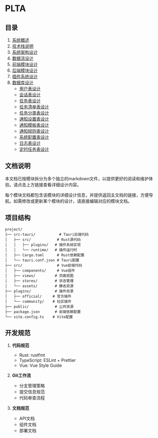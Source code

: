 # PLTA

## 目录

1. [系统概述](docs/modules/SYSTEM_OVERVIEW.md)
2. [技术栈说明](docs/modules/TECH_STACK.md)
3. [系统架构设计](docs/modules/ARCHITECTURE.md)
4. [数据流设计](docs/modules/DATA_FLOW.md)
5. [前端模块设计](docs/modules/FRONTEND_MODULES.md)
6. [后端模块设计](docs/modules/BACKEND_MODULES.md)
7. [插件系统设计](docs/modules/plugin-system-design.md)
8. [数据库设计](docs/modules/DATABASE_DESIGN.md)
   - [用户表设计](docs/modules/database/USER_TABLES.md)
   - [会话表设计](docs/modules/database/SESSION_TABLES.md)
   - [任务表设计](docs/modules/database/TASK_TABLES.md)
   - [任务清单表设计](docs/modules/database/TASK_LIST_TABLES.md)
   - [任务分类表设计](docs/modules/database/TASK_CATEGORY_TABLES.md)
   - [通知设置表设计](docs/modules/database/NOTIFICATION_TABLES.md)
   - [通知模板表设计](docs/modules/database/NOTIFICATION_TEMPLATE_TABLES.md)
   - [通知规则表设计](docs/modules/database/NOTIFICATION_RULE_TABLES.md)
   - [系统配置表设计](docs/modules/database/SYSTEM_CONFIG_TABLES.md)
   - [日志表设计](docs/modules/database/LOG_TABLES.md)
   - [定时任务表设计](docs/modules/database/SCHEDULED_JOB_TABLES.md)

## 文档说明

本文档已按模块拆分为多个独立的markdown文件，以提供更好的阅读和维护体验。请点击上方链接查看详细设计内容。

每个模块文档都包含该模块的详细设计信息，并提供返回主文档的链接，方便导航。如需修改或更新某个模块的设计，请直接编辑对应的模块文档。

## 项目结构

```
project/
├── src-tauri/           # Tauri后端代码
│   ├── src/            # Rust源代码
│   │   ├── plugins/   # 插件系统实现
│   │   └── runtime/   # 插件运行时
│   ├── Cargo.toml      # Rust依赖配置
│   └── tauri.conf.json # Tauri配置
├── src/                # Vue前端代码
│   ├── components/     # Vue组件
│   ├── views/         # 页面视图
│   ├── stores/        # 状态管理
│   └── assets/        # 静态资源
├── plugins/           # 插件目录
│   ├── official/     # 官方插件
│   └── community/    # 社区插件
├── public/            # 公共资源
├── package.json       # 前端依赖配置
└── vite.config.ts    # Vite配置
```

## 开发规范

1. **代码规范**
   - Rust: rustfmt
   - TypeScript: ESLint + Prettier
   - Vue: Vue Style Guide

2. **Git工作流**
   - 分支管理策略
   - 提交信息规范
   - 代码审查流程

3. **文档规范**
   - API文档
   - 组件文档
   - 部署文档